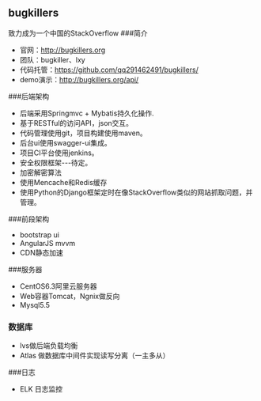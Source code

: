 ## bugkillers
致力成为一个中国的StackOverflow
###简介
* 官网：http://bugkillers.org
* 团队：bugkiller、lxy
* 代码托管：https://github.com/qq291462491/bugkillers/
* demo演示：http://bugkillers.org/api/

###后端架构
* 后端采用Springmvc + Mybatis持久化操作.
* 基于RESTful的访问API，json交互。
* 代码管理使用git，项目构建使用maven。
* 后台ui使用swagger-ui集成。
* 项目CI平台使用jenkins。
* 安全权限框架---待定。
* 加密解密算法
* 使用Mencache和Redis缓存
* 使用Python的Django框架定时在像StackOverflow类似的网站抓取问题，并管理。


###前段架构
* bootstrap ui
* AngularJS mvvm
* CDN静态加速


###服务器
* CentOS6.3阿里云服务器
* Web容器Tomcat，Ngnix做反向
* Mysql5.5  

### 数据库
* lvs做后端负载均衡
* Atlas 做数据库中间件实现读写分离（一主多从）

###日志
* ELK 日志监控

